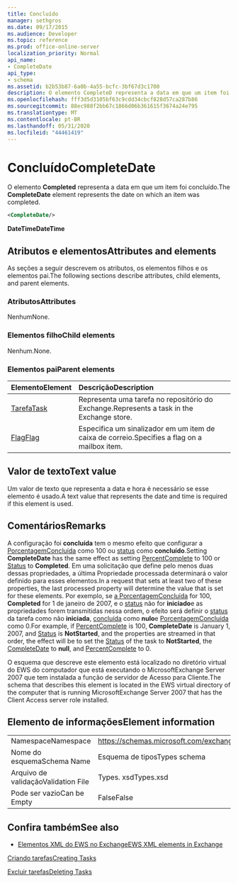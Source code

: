 ```yaml
---
title: Concluído
manager: sethgros
ms.date: 09/17/2015
ms.audience: Developer
ms.topic: reference
ms.prod: office-online-server
localization_priority: Normal
api_name:
- CompleteDate
api_type:
- schema
ms.assetid: b2b53b87-6a0b-4a55-bcfc-3bf67d3c1700
description: O elemento CompleteD representa a data em que um item foi concluído.
ms.openlocfilehash: fff3d5d3105bf63c9cdd34cbcf828d57ca287b86
ms.sourcegitcommit: 88ec988f2bb67c1866d06b361615f3674a24e795
ms.translationtype: MT
ms.contentlocale: pt-BR
ms.lasthandoff: 05/31/2020
ms.locfileid: "44461419"
---
```

# <a name="completedate"></a><span data-ttu-id="fc646-103">Concluído</span><span class="sxs-lookup"><span data-stu-id="fc646-103">CompleteDate</span></span>

<span data-ttu-id="fc646-104">O elemento **Completed** representa a data em que um item foi concluído.</span><span class="sxs-lookup"><span data-stu-id="fc646-104">The **CompleteDate** element represents the date on which an item was completed.</span></span> 
  
```xml
<CompleteDate/>
```

 <span data-ttu-id="fc646-105">**DateTime**</span><span class="sxs-lookup"><span data-stu-id="fc646-105">**DateTime**</span></span>
## <a name="attributes-and-elements"></a><span data-ttu-id="fc646-106">Atributos e elementos</span><span class="sxs-lookup"><span data-stu-id="fc646-106">Attributes and elements</span></span>

<span data-ttu-id="fc646-107">As seções a seguir descrevem os atributos, os elementos filhos e os elementos pai.</span><span class="sxs-lookup"><span data-stu-id="fc646-107">The following sections describe attributes, child elements, and parent elements.</span></span>
  
### <a name="attributes"></a><span data-ttu-id="fc646-108">Atributos</span><span class="sxs-lookup"><span data-stu-id="fc646-108">Attributes</span></span>

<span data-ttu-id="fc646-109">Nenhum</span><span class="sxs-lookup"><span data-stu-id="fc646-109">None.</span></span>
  
### <a name="child-elements"></a><span data-ttu-id="fc646-110">Elementos filho</span><span class="sxs-lookup"><span data-stu-id="fc646-110">Child elements</span></span>

<span data-ttu-id="fc646-111">Nenhum.</span><span class="sxs-lookup"><span data-stu-id="fc646-111">None.</span></span>
  
### <a name="parent-elements"></a><span data-ttu-id="fc646-112">Elementos pai</span><span class="sxs-lookup"><span data-stu-id="fc646-112">Parent elements</span></span>

|<span data-ttu-id="fc646-113">**Elemento**</span><span class="sxs-lookup"><span data-stu-id="fc646-113">**Element**</span></span>|<span data-ttu-id="fc646-114">**Descrição**</span><span class="sxs-lookup"><span data-stu-id="fc646-114">**Description**</span></span>|
|:-----|:-----|
|[<span data-ttu-id="fc646-115">Tarefa</span><span class="sxs-lookup"><span data-stu-id="fc646-115">Task</span></span>](task.md) <br/> |<span data-ttu-id="fc646-116">Representa uma tarefa no repositório do Exchange.</span><span class="sxs-lookup"><span data-stu-id="fc646-116">Represents a task in the Exchange store.</span></span>  <br/> |
|[<span data-ttu-id="fc646-117">Flag</span><span class="sxs-lookup"><span data-stu-id="fc646-117">Flag</span></span>](flag.md) <br/> |<span data-ttu-id="fc646-118">Especifica um sinalizador em um item de caixa de correio.</span><span class="sxs-lookup"><span data-stu-id="fc646-118">Specifies a flag on a mailbox item.</span></span>  <br/> |
   
## <a name="text-value"></a><span data-ttu-id="fc646-119">Valor de texto</span><span class="sxs-lookup"><span data-stu-id="fc646-119">Text value</span></span>

<span data-ttu-id="fc646-120">Um valor de texto que representa a data e hora é necessário se esse elemento é usado.</span><span class="sxs-lookup"><span data-stu-id="fc646-120">A text value that represents the date and time is required if this element is used.</span></span>
  
## <a name="remarks"></a><span data-ttu-id="fc646-121">Comentários</span><span class="sxs-lookup"><span data-stu-id="fc646-121">Remarks</span></span>

<span data-ttu-id="fc646-122">A configuração foi **concluída** tem o mesmo efeito que configurar a [PorcentagemConcluída](percentcomplete.md) como 100 ou [status](status.md) como **concluído**.</span><span class="sxs-lookup"><span data-stu-id="fc646-122">Setting **CompleteDate** has the same effect as setting [PercentComplete](percentcomplete.md) to 100 or [Status](status.md) to **Completed**.</span></span> <span data-ttu-id="fc646-123">Em uma solicitação que define pelo menos duas dessas propriedades, a última Propriedade processada determinará o valor definido para esses elementos.</span><span class="sxs-lookup"><span data-stu-id="fc646-123">In a request that sets at least two of these properties, the last processed property will determine the value that is set for these elements.</span></span> <span data-ttu-id="fc646-124">Por exemplo, se [a PorcentagemConcluída](percentcomplete.md) for 100, **Completed** for 1 de janeiro de 2007, e o [status](status.md) não for **iniciado**e as propriedades forem transmitidas nessa ordem, o efeito será definir o [status](status.md) da tarefa como não **iniciada**, [concluída](completedate.md) como **nulo**e [PorcentagemConcluída](percentcomplete.md) como 0.</span><span class="sxs-lookup"><span data-stu-id="fc646-124">For example, if [PercentComplete](percentcomplete.md) is 100, **CompleteDate** is January 1, 2007, and [Status](status.md) is **NotStarted**, and the properties are streamed in that order, the effect will be to set the [Status](status.md) of the task to **NotStarted**, the [CompleteDate](completedate.md) to **null**, and [PercentComplete](percentcomplete.md) to 0.</span></span> 
  
<span data-ttu-id="fc646-125">O esquema que descreve este elemento está localizado no diretório virtual do EWS do computador que está executando o MicrosoftExchange Server 2007 que tem instalada a função de servidor de Acesso para Cliente.</span><span class="sxs-lookup"><span data-stu-id="fc646-125">The schema that describes this element is located in the EWS virtual directory of the computer that is running MicrosoftExchange Server 2007 that has the Client Access server role installed.</span></span>
  
## <a name="element-information"></a><span data-ttu-id="fc646-126">Elemento de informações</span><span class="sxs-lookup"><span data-stu-id="fc646-126">Element information</span></span>

|||
|:-----|:-----|
|<span data-ttu-id="fc646-127">Namespace</span><span class="sxs-lookup"><span data-stu-id="fc646-127">Namespace</span></span>  <br/> |https://schemas.microsoft.com/exchange/services/2006/types  <br/> |
|<span data-ttu-id="fc646-128">Nome do esquema</span><span class="sxs-lookup"><span data-stu-id="fc646-128">Schema Name</span></span>  <br/> |<span data-ttu-id="fc646-129">Esquema de tipos</span><span class="sxs-lookup"><span data-stu-id="fc646-129">Types schema</span></span>  <br/> |
|<span data-ttu-id="fc646-130">Arquivo de validação</span><span class="sxs-lookup"><span data-stu-id="fc646-130">Validation File</span></span>  <br/> |<span data-ttu-id="fc646-131">Types. xsd</span><span class="sxs-lookup"><span data-stu-id="fc646-131">Types.xsd</span></span>  <br/> |
|<span data-ttu-id="fc646-132">Pode ser vazio</span><span class="sxs-lookup"><span data-stu-id="fc646-132">Can be Empty</span></span>  <br/> |<span data-ttu-id="fc646-133">False</span><span class="sxs-lookup"><span data-stu-id="fc646-133">False</span></span>  <br/> |
   
## <a name="see-also"></a><span data-ttu-id="fc646-134">Confira também</span><span class="sxs-lookup"><span data-stu-id="fc646-134">See also</span></span>



- [<span data-ttu-id="fc646-135">Elementos XML do EWS no Exchange</span><span class="sxs-lookup"><span data-stu-id="fc646-135">EWS XML elements in Exchange</span></span>](ews-xml-elements-in-exchange.md)


[<span data-ttu-id="fc646-136">Criando tarefas</span><span class="sxs-lookup"><span data-stu-id="fc646-136">Creating Tasks</span></span>](https://msdn.microsoft.com/library/0ef97334-e8a0-4f67-a23a-dd9e2bbad49f%28Office.15%29.aspx)
  
[<span data-ttu-id="fc646-137">Excluir tarefas</span><span class="sxs-lookup"><span data-stu-id="fc646-137">Deleting Tasks</span></span>](https://msdn.microsoft.com/library/a3d7e25f-8a35-4901-b1d9-d31f418ab340%28Office.15%29.aspx)

